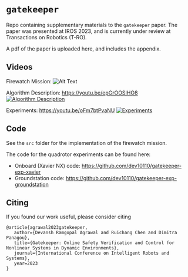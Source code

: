# `gatekeeper`
Repo containing supplementary materials to the `gatekeeper` paper. The paper was presented at IROS 2023, and is currently under review at Transactions on Robotics (T-RO). 

A pdf of the paper is uploaded here, and includes the appendix. 

## Videos

Firewatch Mission:
![Alt Text](src/animation.gif)

Algorithm Description: https://youtu.be/epGrOOSIHO8
[![Algorithm Description](https://img.youtube.com/vi/epGrOOSIHO8/0.jpg)](https://youtu.be/epGrOOSIHO8 "Gatekeeper Algorithm")


Experiments: https://youtu.be/oFm7btPvaNU
[![Experiments](https://img.youtube.com/vi/oFm7btPvaNU/0.jpg)](https://youtu.be/oFm7btPvaNU "Gatekeeper Experiments")

## Code
See the `src` folder for the implementation of the firewatch mission. 

The code for the quadrotor experiments can be found here:
- Onboard (Xavier NX) code: https://github.com/dev10110/gatekeeper-exp-xavier
- Groundstation code: https://github.com/dev10110/gatekeeper-exp-groundstation


## Citing
If you found our work useful, please consider citing
```
@article{agrawal2023gatekeeper,
   author={Devansh Ramgopal Agrawal and Ruichang Chen and Dimitra Panagou},
   title={Gatekeeper: Online Safety Verification and Control for Nonlinear Systems in Dynamic Environments},
   journal={International Conference on Intelligent Robots and Systems},
   year=2023
}
```
